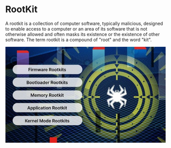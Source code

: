 # RootKit
A rootkit is a collection of computer software, typically malicious, designed to enable access to a computer or an area of its software that is not otherwise allowed and often masks its existence or the existence of other software. The term rootkit is a compound of "root" and the word "kit".

<img src="https://raw.githubusercontent.com/0xAbbarhSF/RootKit/main/images%20(19).jpeg">
